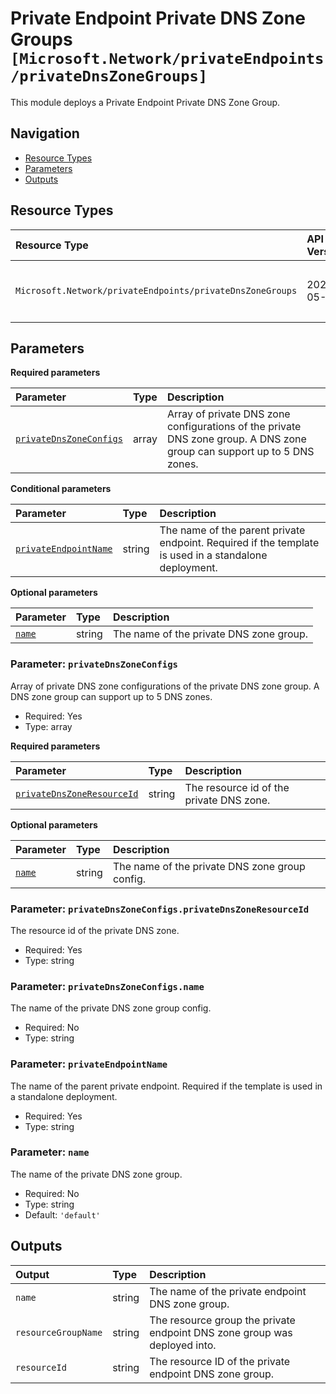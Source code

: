 # Private Endpoint Private DNS Zone Groups `[Microsoft.Network/privateEndpoints/privateDnsZoneGroups]`

This module deploys a Private Endpoint Private DNS Zone Group.

## Navigation

- [Resource Types](#Resource-Types)
- [Parameters](#Parameters)
- [Outputs](#Outputs)

## Resource Types

| Resource Type | API Version | References |
| :-- | :-- | :-- |
| `Microsoft.Network/privateEndpoints/privateDnsZoneGroups` | 2024-05-01 | <ul style="padding-left: 0px;"><li>[AzAdvertizer](https://www.azadvertizer.net/azresourcetypes/microsoft.network_privateendpoints_privatednszonegroups.html)</li><li>[Template reference](https://learn.microsoft.com/en-us/azure/templates/Microsoft.Network/2024-05-01/privateEndpoints/privateDnsZoneGroups)</li></ul> |

## Parameters

**Required parameters**

| Parameter | Type | Description |
| :-- | :-- | :-- |
| [`privateDnsZoneConfigs`](#parameter-privatednszoneconfigs) | array | Array of private DNS zone configurations of the private DNS zone group. A DNS zone group can support up to 5 DNS zones. |

**Conditional parameters**

| Parameter | Type | Description |
| :-- | :-- | :-- |
| [`privateEndpointName`](#parameter-privateendpointname) | string | The name of the parent private endpoint. Required if the template is used in a standalone deployment. |

**Optional parameters**

| Parameter | Type | Description |
| :-- | :-- | :-- |
| [`name`](#parameter-name) | string | The name of the private DNS zone group. |

### Parameter: `privateDnsZoneConfigs`

Array of private DNS zone configurations of the private DNS zone group. A DNS zone group can support up to 5 DNS zones.

- Required: Yes
- Type: array

**Required parameters**

| Parameter | Type | Description |
| :-- | :-- | :-- |
| [`privateDnsZoneResourceId`](#parameter-privatednszoneconfigsprivatednszoneresourceid) | string | The resource id of the private DNS zone. |

**Optional parameters**

| Parameter | Type | Description |
| :-- | :-- | :-- |
| [`name`](#parameter-privatednszoneconfigsname) | string | The name of the private DNS zone group config. |

### Parameter: `privateDnsZoneConfigs.privateDnsZoneResourceId`

The resource id of the private DNS zone.

- Required: Yes
- Type: string

### Parameter: `privateDnsZoneConfigs.name`

The name of the private DNS zone group config.

- Required: No
- Type: string

### Parameter: `privateEndpointName`

The name of the parent private endpoint. Required if the template is used in a standalone deployment.

- Required: Yes
- Type: string

### Parameter: `name`

The name of the private DNS zone group.

- Required: No
- Type: string
- Default: `'default'`

## Outputs

| Output | Type | Description |
| :-- | :-- | :-- |
| `name` | string | The name of the private endpoint DNS zone group. |
| `resourceGroupName` | string | The resource group the private endpoint DNS zone group was deployed into. |
| `resourceId` | string | The resource ID of the private endpoint DNS zone group. |
